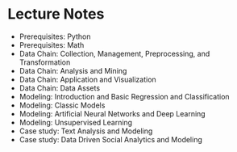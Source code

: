 # Lecture Notes 

* Prerequisites: Python
* Prerequisites: Math
* Data Chain: Collection, Management, Preprocessing, and Transformation
* Data Chain: Analysis and Mining
* Data Chain: Application and Visualization
* Data Chain: Data Assets
* Modeling: Introduction and Basic Regression and Classification
* Modeling: Classic Models
* Modeling: Artificial Neural Networks and Deep Learning
* Modeling: Unsupervised Learning
* Case study: Text Analysis and Modeling
* Case study: Data Driven Social Analytics and Modeling